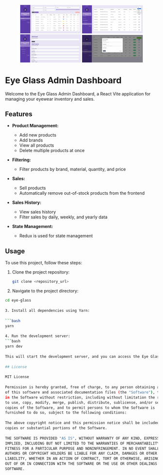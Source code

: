 <div align="center">
  <img src="readmeAssets/eye-glass.jpg" alt="Eye Glass Admin Dashboard" width="200"/>
  <img src="readmeAssets/sell-history.jpg" alt="Eye Glass sell History" width="200"/>
  <img src="readmeAssets/add-product-add-brand.jpg" alt="Eye Glass Add Product" width="200"/>
  <img src="readmeAssets/sell-product.jpg" alt="Eye Glass Product" width="200"/>
</div>

# Eye Glass Admin Dashboard

Welcome to the Eye Glass Admin Dashboard, a React Vite application for managing your eyewear inventory and sales.

## Features

- **Product Management:**
  - Add new products
  - Add brands
  - View all products
  - Delete multiple products at once

- **Filtering:**
  - Filter products by brand, material, quantity, and price

- **Sales:**
  - Sell products
  - Automatically remove out-of-stock products from the frontend

- **Sales History:**
  - View sales history
  - Filter sales by daily, weekly, and yearly data

- **State Management:**
  - Redux is used for state management

## Usage

To use this project, follow these steps:

1. Clone the project repository:

   ```bash
   git clone <repository_url>

2. Navigate to the project directory:

  ```bash
  cd eye-glass

3. Install all dependencies using Yarn:

  ```bash
  yarn

4. Run the development server:
  ```bash
  yarn dev

This will start the development server, and you can access the Eye Glass Admin Dashboard in your web browser.

## License

MIT License

Permission is hereby granted, free of charge, to any person obtaining a copy
of this software and associated documentation files (the "Software"), to deal
in the Software without restriction, including without limitation the rights
to use, copy, modify, merge, publish, distribute, sublicense, and/or sell
copies of the Software, and to permit persons to whom the Software is
furnished to do so, subject to the following conditions:

The above copyright notice and this permission notice shall be included in all
copies or substantial portions of the Software.

THE SOFTWARE IS PROVIDED "AS IS", WITHOUT WARRANTY OF ANY KIND, EXPRESS OR
IMPLIED, INCLUDING BUT NOT LIMITED TO THE WARRANTIES OF MERCHANTABILITY,
FITNESS FOR A PARTICULAR PURPOSE AND NONINFRINGEMENT. IN NO EVENT SHALL THE
AUTHORS OR COPYRIGHT HOLDERS BE LIABLE FOR ANY CLAIM, DAMAGES OR OTHER
LIABILITY, WHETHER IN AN ACTION OF CONTRACT, TORT OR OTHERWISE, ARISING FROM,
OUT OF OR IN CONNECTION WITH THE SOFTWARE OR THE USE OR OTHER DEALINGS IN THE
SOFTWARE.

